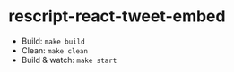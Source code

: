 # rescript-react-tweet-embed

- Build: `make build`
- Clean: `make clean`
- Build & watch: `make start`
